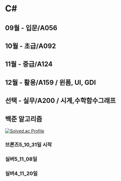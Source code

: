 # C#

## 09월 - 입문/A056
## 10월 - 초급/A092
## 11월 - 중급/A124
## 12월 - 활용/A159 / 윈폼, UI, GDI
## 선택 - 실무/A200 / 시계,수학함수그래프


## 백준 알고리즘

[![Solved.ac Profile](http://mazassumnida.wtf/api/v2/generate_badge?boj=ekdlakdl12)](https://solved.ac/ekdlakdl12/)

### 브론즈5_10_31일 시작  
### 실버5_11_08일
### 실버4_11_20일
